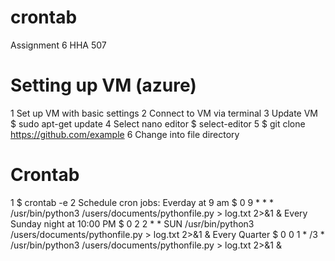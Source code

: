 # crontab

Assignment 6 HHA 507

# Setting up VM (azure)

1 Set up VM with basic settings
2 Connect to VM via terminal 
3 Update VM $ sudo apt-get update
4 Select nano editor $ select-editor
5 $ git clone https://github.com/example
6 Change into file directory

# Crontab
1 $ crontab -e
2 Schedule cron jobs: 
Everday at 9 am $ 0 9 * * * /usr/bin/python3 /users/documents/pythonfile.py > log.txt 2>&1 &
Every Sunday night at 10:00 PM $ 0 2 2 * * SUN /usr/bin/python3 /users/documents/pythonfile.py > log.txt 2>&1 &
Every Quarter $ 0 0 1 * /3 * /usr/bin/python3 /users/documents/pythonfile.py > log.txt 2>&1 &
